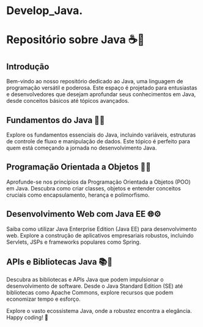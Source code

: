 # Develop_Java.

# Repositório sobre Java ☕🚀

## Introdução
Bem-vindo ao nosso repositório dedicado ao Java, uma linguagem de programação versátil e poderosa. Este espaço é projetado para entusiastas e desenvolvedores que desejam aprofundar seus conhecimentos em Java, desde conceitos básicos até tópicos avançados.

## Fundamentos do Java 📘👶
Explore os fundamentos essenciais do Java, incluindo variáveis, estruturas de controle de fluxo e manipulação de dados. Este tópico é perfeito para quem está começando a jornada no desenvolvimento Java.

## Programação Orientada a Objetos 🧱🔄
Aprofunde-se nos princípios da Programação Orientada a Objetos (POO) em Java. Descubra como criar classes, objetos e entender conceitos cruciais como encapsulamento, herança e polimorfismo.

## Desenvolvimento Web com Java EE 🌐⚙️
Saiba como utilizar Java Enterprise Edition (Java EE) para desenvolvimento web. Explore a construção de aplicativos empresariais robustos, incluindo Servlets, JSPs e frameworks populares como Spring.

## APIs e Bibliotecas Java 📚🤖
Descubra as bibliotecas e APIs Java que podem impulsionar o desenvolvimento de software. Desde o Java Standard Edition (SE) até bibliotecas como Apache Commons, explore recursos que podem economizar tempo e esforço.

Explore o vasto ecossistema Java, onde a robustez encontra a elegância. Happy coding! 🚀
